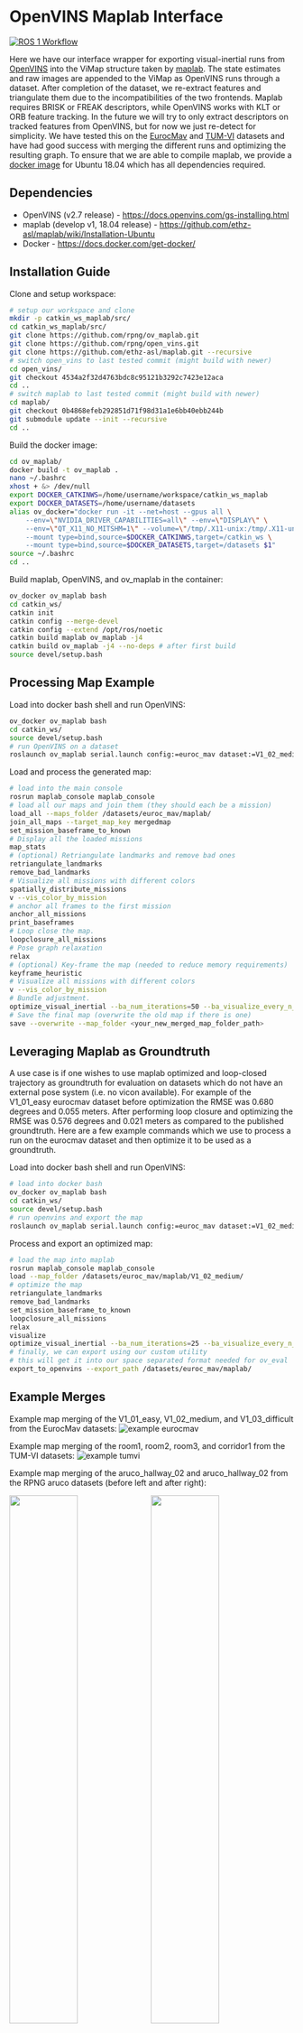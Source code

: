 # OpenVINS Maplab Interface

[![ROS 1 Workflow](https://github.com/rpng/ov_maplab/actions/workflows/build_ros1.yml/badge.svg)](https://github.com/rpng/ov_maplab/actions/workflows/build_ros1.yml)

Here we have our interface wrapper for exporting visual-inertial runs from [OpenVINS](https://github.com/rpng/open_vins) into the ViMap structure taken by [maplab](https://github.com/ethz-asl/maplab). The state estimates and raw images are appended to the ViMap as OpenVINS runs through a dataset. After completion of the dataset, we re-extract features and triangulate them due to the incompatibilities of the two frontends. Maplab requires BRISK or FREAK descriptors, while OpenVINS works with KLT or ORB feature tracking. In the future we will try to only extract descriptors on tracked features from OpenVINS, but for now we just re-detect for simplicity. We have tested this on the [EurocMav](https://docs.openvins.com/gs-datasets.html#gs-data-euroc) and [TUM-VI](https://docs.openvins.com/gs-datasets.html#gs-data-tumvi) datasets and have had good success with merging the different runs and optimizing the resulting graph. To ensure that we are able to compile maplab, we provide a [docker image](Dockerfile) for Ubuntu 18.04 which has all dependencies required.

## Dependencies

* OpenVINS (v2.7 release) - https://docs.openvins.com/gs-installing.html
* maplab (develop v1, 18.04 release) - https://github.com/ethz-asl/maplab/wiki/Installation-Ubuntu
* Docker - https://docs.docker.com/get-docker/

## Installation Guide

Clone and setup workspace:
```bash
# setup our workspace and clone
mkdir -p catkin_ws_maplab/src/
cd catkin_ws_maplab/src/
git clone https://github.com/rpng/ov_maplab.git
git clone https://github.com/rpng/open_vins.git
git clone https://github.com/ethz-asl/maplab.git --recursive
# switch open_vins to last tested commit (might build with newer)
cd open_vins/
git checkout 4534a2f32d4763bdc8c95121b3292c7423e12aca
cd ..
# switch maplab to last tested commit (might build with newer)
cd maplab/
git checkout 0b4868efeb292851d71f98d31a1e6bb40ebb244b
git submodule update --init --recursive
cd ..
```

Build the docker image:
```bash
cd ov_maplab/
docker build -t ov_maplab .
nano ~/.bashrc
xhost + &> /dev/null
export DOCKER_CATKINWS=/home/username/workspace/catkin_ws_maplab
export DOCKER_DATASETS=/home/username/datasets
alias ov_docker="docker run -it --net=host --gpus all \
    --env=\"NVIDIA_DRIVER_CAPABILITIES=all\" --env=\"DISPLAY\" \
    --env=\"QT_X11_NO_MITSHM=1\" --volume=\"/tmp/.X11-unix:/tmp/.X11-unix:rw\" \
    --mount type=bind,source=$DOCKER_CATKINWS,target=/catkin_ws \
    --mount type=bind,source=$DOCKER_DATASETS,target=/datasets $1"
source ~/.bashrc
cd ..
```

Build maplab, OpenVINS, and ov_maplab in the container:
```bash
ov_docker ov_maplab bash
cd catkin_ws/
catkin init
catkin config --merge-devel
catkin config --extend /opt/ros/noetic
catkin build maplab ov_maplab -j4
catkin build ov_maplab -j4 --no-deps # after first build
source devel/setup.bash
```



## Processing Map Example

Load into docker bash shell and run OpenVINS:
```bash
ov_docker ov_maplab bash
cd catkin_ws/
source devel/setup.bash
# run OpenVINS on a dataset
roslaunch ov_maplab serial.launch config:=euroc_mav dataset:=V1_02_medium
```

Load and process the generated map:
```bash
# load into the main console
rosrun maplab_console maplab_console
# load all our maps and join them (they should each be a mission)
load_all --maps_folder /datasets/euroc_mav/maplab/
join_all_maps --target_map_key mergedmap
set_mission_baseframe_to_known
# Display all the loaded missions
map_stats
# (optional) Retriangulate landmarks and remove bad ones
retriangulate_landmarks
remove_bad_landmarks
# Visualize all missions with different colors
spatially_distribute_missions
v --vis_color_by_mission
# anchor all frames to the first mission
anchor_all_missions
print_baseframes
# Loop close the map.
loopclosure_all_missions
# Pose graph relaxation
relax
# (optional) Key-frame the map (needed to reduce memory requirements)
keyframe_heuristic
# Visualize all missions with different colors
v --vis_color_by_mission
# Bundle adjustment.
optimize_visual_inertial --ba_num_iterations=50 --ba_visualize_every_n_iterations=1
# Save the final map (overwrite the old map if there is one)
save --overwrite --map_folder <your_new_merged_map_folder_path>
```

## Leveraging Maplab as Groundtruth

A use case is if one wishes to use maplab optimized and loop-closed trajectory as groundtruth for evaluation on datasets which do not have an external pose system (i.e. no vicon available). For example of the V1\_01\_easy eurocmav dataset before optimization the RMSE was 0.680 degrees and 0.055 meters. After performing loop closure and optimizing the RMSE was 0.576 degrees and 0.021 meters as compared to the published groundtruth. Here are a few example commands which we use to process a run on the eurocmav dataset and then optimize it to be used as a groundtruth.


Load into docker bash shell and run OpenVINS:
```bash
# load into docker bash
ov_docker ov_maplab bash
cd catkin_ws/
source devel/setup.bash
# run openvins and export the map
roslaunch ov_maplab serial.launch config:=euroc_mav dataset:=V1_02_medium
```


Process and export an optimized map:
```bash
# load the map into maplab
rosrun maplab_console maplab_console
load --map_folder /datasets/euroc_mav/maplab/V1_02_medium/
# optimize the map
retriangulate_landmarks
remove_bad_landmarks
set_mission_baseframe_to_known
loopclosure_all_missions
relax
visualize
optimize_visual_inertial --ba_num_iterations=25 --ba_visualize_every_n_iterations=1
# finally, we can export using our custom utility
# this will get it into our space separated format needed for ov_eval
export_to_openvins --export_path /datasets/euroc_mav/maplab/
```


## Example Merges

Example map merging of the V1_01_easy, V1_02_medium, and V1_03_difficult from the EurocMav datasets:
![example eurocmav](docs/2019-08-21_14-13-32.png)

Example map merging of the room1, room2, room3, and corridor1 from the TUM-VI datasets:
![example tumvi](docs/2019-08-21_13-38-24.png)

Example map merging of the aruco_hallway_02 and aruco_hallway_02 from the RPNG aruco datasets (before left and after right):

<img src="docs/aruco_before.png" width="49%"/> <img src="docs/aruco_after.png" width="49%"/> 




